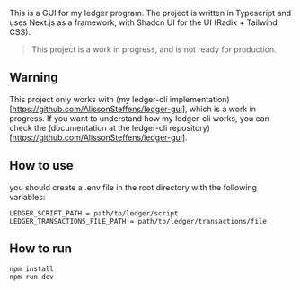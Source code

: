 This is a GUI for my ledger program.
The project is written in Typescript and uses Next.js as a framework, with Shadcn UI for the UI (Radix + Tailwind CSS).

> This project is a work in progress, and is not ready for production.

## Warning
This project only works with (my ledger-cli implementation)[https://github.com/AlissonSteffens/ledger-gui], which is a work in progress.
If you want to understand how my ledger-cli works, you can check the (documentation at the ledger-cli repository)[https://github.com/AlissonSteffens/ledger-gui].


## How to use

you should create a .env file in the root directory with the following variables:

```
LEDGER_SCRIPT_PATH = path/to/ledger/script
LEDGER_TRANSACTIONS_FILE_PATH = path/to/ledger/transactions/file
```

## How to run

```
npm install
npm run dev
```
